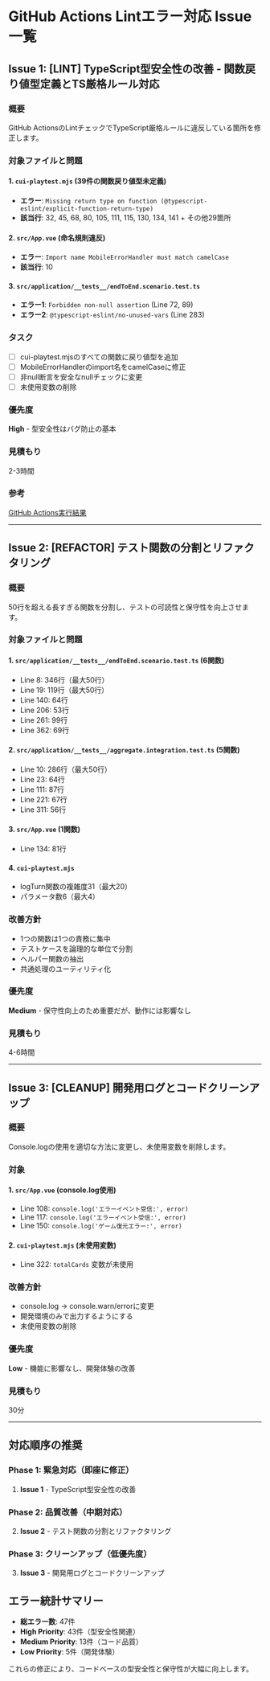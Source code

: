 # GitHub Actions Lintエラー対応 Issue一覧

## Issue 1: [LINT] TypeScript型安全性の改善 - 関数戻り値型定義とTS厳格ルール対応

### 概要
GitHub ActionsのLintチェックでTypeScript厳格ルールに違反している箇所を修正します。

### 対象ファイルと問題
#### 1. `cui-playtest.mjs` (39件の関数戻り値型未定義)
- **エラー**: `Missing return type on function (@typescript-eslint/explicit-function-return-type)`
- **該当行**: 32, 45, 68, 80, 105, 111, 115, 130, 134, 141 + その他29箇所

#### 2. `src/App.vue` (命名規則違反)
- **エラー**: `Import name MobileErrorHandler must match camelCase`
- **該当行**: 10

#### 3. `src/application/__tests__/endToEnd.scenario.test.ts`
- **エラー1**: `Forbidden non-null assertion` (Line 72, 89)
- **エラー2**: `@typescript-eslint/no-unused-vars` (Line 283)

### タスク
- [ ] cui-playtest.mjsのすべての関数に戻り値型を追加
- [ ] MobileErrorHandlerのimport名をcamelCaseに修正
- [ ] 非null断言を安全なnullチェックに変更
- [ ] 未使用変数の削除

### 優先度
**High** - 型安全性はバグ防止の基本

### 見積もり
2-3時間

### 参考
[GitHub Actions実行結果](https://github.com/shishihs/insurance_self_game/actions/runs/12740491615)

---

## Issue 2: [REFACTOR] テスト関数の分割とリファクタリング

### 概要
50行を超える長すぎる関数を分割し、テストの可読性と保守性を向上させます。

### 対象ファイルと問題
#### 1. `src/application/__tests__/endToEnd.scenario.test.ts` (6関数)
- Line 8: 346行（最大50行）
- Line 19: 119行（最大50行）
- Line 140: 64行
- Line 206: 53行
- Line 261: 99行
- Line 362: 69行

#### 2. `src/application/__tests__/aggregate.integration.test.ts` (5関数)
- Line 10: 286行（最大50行）
- Line 23: 64行
- Line 111: 87行
- Line 221: 67行
- Line 311: 56行

#### 3. `src/App.vue` (1関数)
- Line 134: 81行

#### 4. `cui-playtest.mjs`
- logTurn関数の複雑度31（最大20）
- パラメータ数6（最大4）

### 改善方針
- 1つの関数は1つの責務に集中
- テストケースを論理的な単位で分割
- ヘルパー関数の抽出
- 共通処理のユーティリティ化

### 優先度
**Medium** - 保守性向上のため重要だが、動作には影響なし

### 見積もり
4-6時間

---

## Issue 3: [CLEANUP] 開発用ログとコードクリーンアップ

### 概要
Console.logの使用を適切な方法に変更し、未使用変数を削除します。

### 対象
#### 1. `src/App.vue` (console.log使用)
- Line 108: `console.log('エラーイベント受信:', error)`
- Line 117: `console.log('エラーイベント受信:', error)`
- Line 150: `console.log('ゲーム復元エラー:', error)`

#### 2. `cui-playtest.mjs` (未使用変数)
- Line 322: `totalCards` 変数が未使用

### 改善方針
- console.log → console.warn/errorに変更
- 開発環境のみで出力するようにする
- 未使用変数の削除

### 優先度
**Low** - 機能に影響なし、開発体験の改善

### 見積もり
30分

---

## 対応順序の推奨

### Phase 1: 緊急対応（即座に修正）
1. **Issue 1** - TypeScript型安全性の改善

### Phase 2: 品質改善（中期対応）
2. **Issue 2** - テスト関数の分割とリファクタリング

### Phase 3: クリーンアップ（低優先度）
3. **Issue 3** - 開発用ログとコードクリーンアップ

## エラー統計サマリー
- **総エラー数**: 47件
- **High Priority**: 43件（型安全性関連）
- **Medium Priority**: 13件（コード品質）
- **Low Priority**: 5件（開発体験）

これらの修正により、コードベースの型安全性と保守性が大幅に向上します。